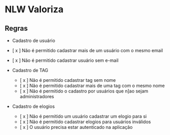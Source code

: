 # NLW Valoriza

## Regras
 - Cadastro de usuário
  - [ x ] Não é permitido cadastrar mais de um usuário com o mesmo email
  - [ x ] Não é permitido cadastrar usuário sem e-mail

- Cadastro de TAG
  - [ x ] Não é permitido cadastrar tag sem nome
  - [ x ] Não é permitido cadastrar mais de uma tag com o mesmo nome
  - [ x ] Não é permitido o cadastro por usuários que n]ao sejam administradores

- Cadastro de elogios
  - [ x ] Não é permitido um usuário cadastrar um elogio para si
  - [ x ] Não é permitido cadastrar elogios para usuários inválidos
  - [ x ] O usuário precisa estar autenticado na aplicação
